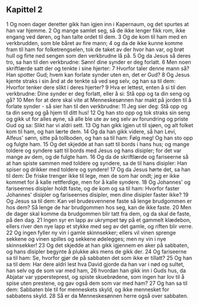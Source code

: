 ## Kapittel 2

1 Og noen dager deretter gikk han igjen inn i Kapernaum, og det spurtes at han var hjemme.
2 Og mange samlet seg, så de ikke lenger fikk rom, ikke engang ved døren, og han talte ordet til dem.
3 Og de kom til ham med en verkbrudden, som ble båret av fire mann;
4 og da de ikke kunne komme fram til ham for folketrengselen, tok de taket av der hvor han var, og brøt hull og firte ned sengen som den verkbrudne lå på.
5 Og da Jesus så deres tro, sa han til den verkbrudne: Sønn! dine synder er deg forlatt.
6 Men noen skriftlærde satt der og tenkte i sine hjerter:
7 Hvorfor taler denne mann så? Han spotter Gud; hvem kan forlate synder uten en, det er Gud?
8 Og Jesus kjente straks i sin ånd at de tenkte så ved seg selv, og han sa til dem: Hvorfor tenker dere slikt i deres hjerter?
9 Hva er lettest, enten å si til den verkbrudne: Dine synder er deg forlatt, eller å si: Stå opp og ta din seng og gå?
10 Men for at dere skal vite at Menneskesønnen har makt på jorden til å forlate synder - så sier han til den verkbrudne:
11 Jeg sier deg: Stå opp og ta din seng og gå hjem til ditt hus!
12 Og han sto opp og tok straks sin seng og gikk ut for alles øyne, så alle ble ute av seg selv av forundring og priste Gud og sa: Slikt har vi aldri sett.
13 Og han gikk igjen ut til sjøen, og alt folket kom til ham, og han lærte dem.
14 Og da han gikk videre, så han Levi, Alfeus' sønn, sitte på tollboden, og han sa til ham: Følg meg! Og han sto opp og fulgte ham.
15 Og det skjedde at han satt til bords i hans hus; og mange toldere og syndere satt til bords med Jesus og hans disipler; for det var mange av dem, og de fulgte ham.
16 Og da de skriftlærde og fariseerne så at han spiste sammen med toldere og syndere, sa de til hans disipler: Han spiser og drikker med toldere og syndere!
17 Og da Jesus hørte det, sa han til dem: De friske trenger ikke til lege, men de som har ondt; jeg er ikke kommet for å kalle rettferdige, men for å kalle syndere.
18 Og Johannes' og fariseernes disipler holdt faste, og de kom og sa til ham: Hvorfor faster Johannes' disipler og fariseernes disipler, men dine disipler faster ikke?
19 Og Jesus sa til dem: Kan vel brudesvennene faste så lenge brudgommen er hos dem? Så lenge de har brudgommen hos seg, kan de ikke faste.
20 Men de dager skal komme da brudgommen blir tatt fra dem, og da skal de faste, på den dag.
21 Ingen syr en lapp av ukrympet tøy på et gammelt klædebon, ellers river den nye lapp et stykke med seg av det gamle, og riften blir verre.
22 Og ingen fyller ny vin i gamle skinnsekker; ellers vil vinen sprenge sekkene og vinen spilles og sekkene ødelegges; men ny vin i nye skinnsekker!
23 Og det skjedde at han gikk igjennem en aker på sabbaten, og hans disipler begynte å plukke aks mens de gikk der.
24 Og fariseerne sa til ham: Se, hvorfor gjør de på sabbaten det som ikke er tillatt?
25 Og han sa til dem: Har dere aldri lest hva David gjorde da han var i nød og sultet, han selv og de som var med ham,
26 hvordan han gikk inn i Guds hus, da Abjatar var yppersteprest, og spiste skuebrødene, som ingen har lov til å spise uten prestene, og gav også dem som var med ham?
27 Og han sa til dem: Sabbaten ble til for menneskets skyld, og ikke mennesket for sabbatens skyld.
28 Så er da Menneskesønnen herre også over sabbaten.

